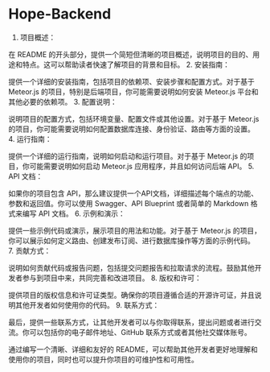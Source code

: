 # Hope-Backend

1. 项目概述：

在 README 的开头部分，提供一个简短但清晰的项目概述，说明项目的目的、用途和特点。这可以帮助读者快速了解项目的背景和目标。
2. 安装指南：

提供一个详细的安装指南，包括项目的依赖项、安装步骤和配置方式。对于基于 Meteor.js 的项目，特别是后端项目，你可能需要说明如何安装 Meteor.js 平台和其他必要的依赖项。
3. 配置说明：

说明项目的配置方式，包括环境变量、配置文件或其他设置。对于基于 Meteor.js 的项目，你可能需要说明如何配置数据库连接、身份验证、路由等方面的设置。
4. 运行指南：

提供一个详细的运行指南，说明如何启动和运行项目。对于基于 Meteor.js 的项目，你可能需要说明如何启动 Meteor.js 应用程序，并且如何访问后端 API。
5. API 文档：

如果你的项目包含 API，那么建议提供一个API文档，详细描述每个端点的功能、参数和返回值。你可以使用 Swagger、API Blueprint 或者简单的 Markdown 格式来编写 API 文档。
6. 示例和演示：

提供一些示例代码或演示，展示项目的用法和功能。对于基于 Meteor.js 的项目，你可以展示如何定义路由、创建发布订阅、进行数据库操作等方面的示例代码。
7. 贡献方式：

说明如何贡献代码或报告问题，包括提交问题报告和拉取请求的流程。鼓励其他开发者参与到项目中来，共同完善和改进项目。
8. 版权和许可：

提供项目的版权信息和许可证类型。确保你的项目遵循合适的开源许可证，并且说明其他开发者如何使用你的代码。
9. 联系方式：

最后，提供一些联系方式，让其他开发者可以与你取得联系，提出问题或者进行交流。你可以包括你的电子邮件地址、GitHub 联系方式或者其他社交媒体账号。

通过编写一个清晰、详细和友好的 README，可以帮助其他开发者更好地理解和使用你的项目，同时也可以提升你项目的可维护性和可用性。